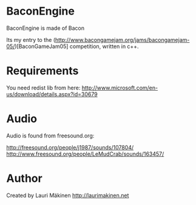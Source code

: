 BaconEngine
===========

BaconEngine is made of Bacon

Its my entry to the (http://www.bacongamejam.org/jams/bacongamejam-05/)[BaconGameJam05] competition, written in c++.

Requirements
============

You need redist lib from here: http://www.microsoft.com/en-us/download/details.aspx?id=30679

Audio
=====

Audio is found from freesound.org:

http://freesound.org/people/j1987/sounds/107804/
http://www.freesound.org/people/LeMudCrab/sounds/163457/


Author
======

Created by Lauri Mäkinen
http://laurimakinen.net
